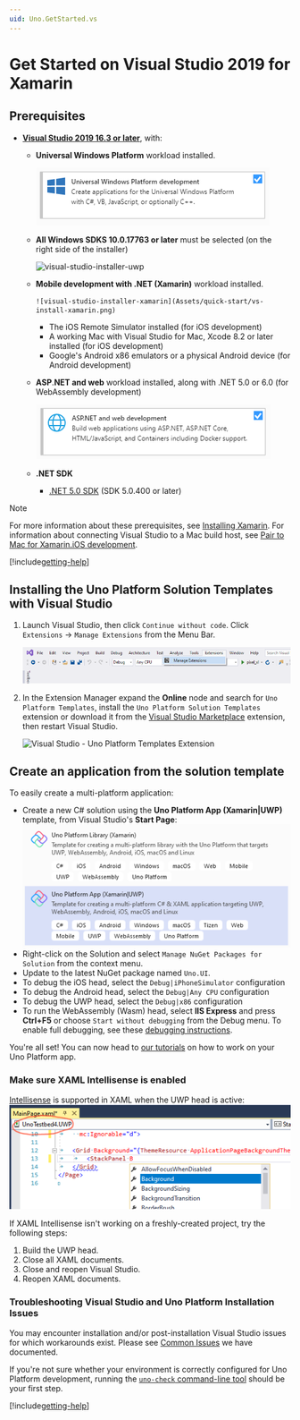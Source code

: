 ```yaml
---
uid: Uno.GetStarted.vs
---
```


# Get Started on Visual Studio 2019 for Xamarin

## Prerequisites

* [**Visual Studio 2019 16.3 or later**](https://visualstudio.microsoft.com/), with:
  * **Universal Windows Platform** workload installed.

      ![visual-studio-installer-uwp](Assets/quick-start/vs-install-uwp.png)

  * **All Windows SDKS 10.0.17763 or later** must be selected (on the right side of the installer)

      ![visual-studio-installer-uwp](Assets/quick-start/vs-install-uwp-sdks.png)

  * **Mobile development with .NET (Xamarin)** workload installed.

        ![visual-studio-installer-xamarin](Assets/quick-start/vs-install-xamarin.png)

    * The iOS Remote Simulator installed (for iOS development)
    * A working Mac with Visual Studio for Mac, Xcode 8.2 or later installed (for iOS development)
    * Google's Android x86 emulators or a physical Android device (for Android development)

  * **ASP**.**NET and web** workload installed, along with .NET 5.0 or 6.0 (for WebAssembly development)

      ![visual-studio-installer-web](Assets/quick-start/vs-install-web.png)
  * **.NET SDK**
    * [.NET 5.0 SDK](https://dotnet.microsoft.com/download/dotnet-core/5.0) (SDK 5.0.400 or later)

> [!NOTE]
> For more information about these prerequisites, see [Installing Xamarin](https://docs.microsoft.com/en-us/xamarin/get-started/installation/). For information about connecting Visual Studio to a Mac build host, see [Pair to Mac for Xamarin.iOS development](https://docs.microsoft.com/en-us/xamarin/ios/get-started/installation/windows/connecting-to-mac/).

[!include[getting-help](use-uno-check-inline-windows.md)]

## Installing the Uno Platform Solution Templates with Visual Studio

1. Launch Visual Studio, then click `Continue without code`. Click `Extensions` -> `Manage Extensions` from the Menu Bar.

    ![Visual Studio - Manage Extensions from the Menu Bar](Assets/tutorial01/manage-extensions.png)

2. In the Extension Manager expand the **Online** node and search for `Uno Platform Templates`, install the <code>Uno Platform Solution Templates</code> extension or download it from the [Visual Studio Marketplace](https://marketplace.visualstudio.com/items?itemName=unoplatform.uno-platform-addin-2022) extension, then restart Visual Studio.

    ![Visual Studio - Uno Platform Templates Extension](Assets/tutorial01/uno-extensions.PNG)

## Create an application from the solution template

To easily create a multi-platform application:

* Create a new C# solution using the **Uno Platform App (Xamarin|UWP)** template, from Visual Studio's **Start Page**:
  ![new project](Assets/quick-start/vsix-new-project.png)
* Right-click on the Solution and select `Manage NuGet Packages for Solution` from the context menu.
* Update to the latest NuGet package named `Uno.UI`.
* To debug the iOS head, select the `Debug|iPhoneSimulator` configuration
* To debug the Android head, select the `Debug|Any CPU` configuration
* To debug the UWP head, select the `Debug|x86` configuration
* To run the WebAssembly (Wasm) head, select **IIS Express** and press **Ctrl+F5** or choose `Start without debugging` from the Debug menu. To enable full debugging, see these [debugging instructions](debugging-wasm.md).

You're all set! You can now head to [our tutorials](getting-started-tutorial-1.md) on how to work on your Uno Platform app.

### Make sure XAML Intellisense is enabled

[Intellisense](https://docs.microsoft.com/en-us/visualstudio/ide/using-intellisense) is supported in XAML when the UWP head is active:
![xaml-intellisense](Assets/quick-start/xaml-intellisense.png)

If XAML Intellisense isn't working on a freshly-created project, try the following steps:

1. Build the UWP head.
2. Close all XAML documents.
3. Close and reopen Visual Studio.
4. Reopen XAML documents.

### Troubleshooting Visual Studio and Uno Platform Installation Issues

You may encounter installation and/or post-installation Visual Studio issues for which workarounds exist. Please see [Common Issues](https://platform.uno/docs/articles/get-started-wizard.html) we have documented.

If you're not sure whether your environment is correctly configured for Uno Platform development, running the [`uno-check` command-line tool](external/uno.check/doc/using-uno-check.md) should be your first step.

[!include[getting-help](getting-help.md)]